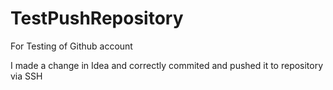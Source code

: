 # TestPushRepository
For Testing of Github account

I made a change in Idea and correctly commited and pushed it to repository via SSH
